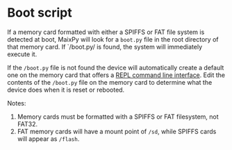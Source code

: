 Boot script
=======

If a memory card formatted with either a SPIFFS or FAT file system is detected at boot, MaixPy will look for a `boot.py` file in the root directory of that memory card.   If `/boot.py/ is found, the system will immediately execute it. 

If the `/boot.py` file is not found the device will automatically create a default one on the memory card that offers a [REPL command line interface](./edit_file.md).  Edit the contents of the `/boot.py` file on the memory card to determine what the device does when it is reset or rebooted.

Notes: 
  1.  Memory cards must be formatted with a SPIFFS or FAT filesystem, not FAT32.
  2.  FAT memory cards will have a mount point of `/sd`, while SPIFFS cards will appear as `/flash`.
